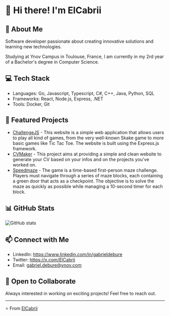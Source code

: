 # 👋 Hi there! I'm ElCabrii

## 🚀 About Me
Software developer passionate about creating innovative solutions and learning new technologies.

Studying at Ynov Campus in Toulouse, France, I am currently in my 2rd year of a Bachelor's degree in Computer Science.

## 💻 Tech Stack
- Languages: Go, Javascript, Typescript, C#, C++, Java, Python, SQL
- Frameworks: React, Node.js, Express, .NET
- Tools: Docker, Git

## 🌟 Featured Projects
- [ChallengeJS](https://github.com/ElCabrii/challengeJs) - This website is a simple web application that allows users to play all kind of games, from the very well-known Skake game to more basic games like Tic Tac Toe. The website is built using the Express.js framework. 
- [CVMaker](https://github.com/ElCabrii/CVMaker) - This project aims at providing a simple and clean website to generate your CV based on your infos and on the projects you've worked on. 
- [Speedmaze](https://github.com/ElCabrii/Speedmaze) - The game is a time-based first-person maze challenge. Players must navigate through a series of maze blocks, each containing a green door that acts as a checkpoint. The objective is to solve the maze as quickly as possible while managing a 10-second timer for each block. 

## 📊 GitHub Stats
![GitHub stats](https://github-readme-stats.vercel.app/api?username=ElCabrii&show_icons=true&theme=radical)

## 📫 Connect with Me
- LinkedIn: https://www.linkedin.com/in/gabrieldebure
- Twitter: https://x.com/ElCabrii
- Email: gabriel.debure@ynov.com

## 🤝 Open to Collaborate
Always interested in working on exciting projects! Feel free to reach out.

---
⭐️ From [ElCabrii](https://github.com/ElCabrii)